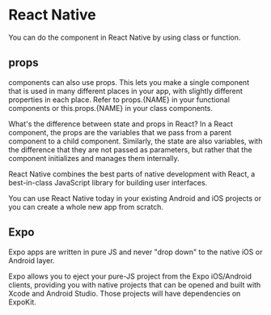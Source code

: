 # React Native
You can do the component in React Native by using class or function.

## props
components can also use props. This lets you make a single component that is used in many different places in your app, with slightly different properties in each place. Refer to props.{NAME} in your functional components or this.props.{NAME} in your class components.

What's the difference between state and props in React?
In a React component, the props are the variables that we pass from a parent component to a child component. Similarly, the state are also variables, with the difference that they are not passed as parameters, but rather that the component initializes and manages them internally.

React Native combines the best parts of native development with React, a best-in-class JavaScript library for building user interfaces.

You can use React Native today in your existing Android and iOS projects or you can create a whole new app from scratch.

## Expo
Expo apps are written in pure JS and never "drop down" to the native iOS or Android layer.

Expo allows you to eject your pure-JS project from the Expo iOS/Android clients, providing you with native projects that can be opened and built with Xcode and Android Studio. Those projects will have dependencies on ExpoKit.
